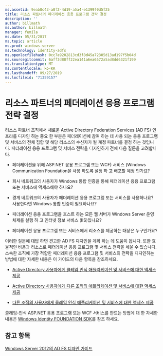 ```yaml
---
ms.assetid: 9eab8c43-a0f2-4d19-a5a4-e1399f0d5f25
title: 리소스 파트너의 페더레이션 응용 프로그램 전략 결정
description: ''
author: billmath
ms.author: billmath
manager: femila
ms.date: 05/31/2017
ms.topic: article
ms.prod: windows-server
ms.technology: identity-adfs
ms.openlocfilehash: 0cc7a9202813cd3f8d45a72305d13ad197f5b04d
ms.sourcegitcommit: 6aff3d88ff22ea141a6ea6572a5ad8dd6321f199
ms.translationtype: MT
ms.contentlocale: ko-KR
ms.lasthandoff: 09/27/2019
ms.locfileid: "71359157"
---
```

# <a name="determine-your-federated-application-strategy-in-the-resource-partner"></a>리소스 파트너의 페더레이션 응용 프로그램 전략 결정

리소스 파트너 조직에서 새로운 Active Directory Federation Services \(AD FS\) 인프라를 디자인 하는 중요 한 부분은 페더레이션에 참여 하는 데 사용 되는 응용 프로그램 및 서비스의 전체 집합 및 해당 리소스의 수신자가 될 계정 파트너를 결정 하는 것입니다. 페더레이션 응용 프로그램 및 서비스 전략을 디자인하기 전에 다음 질문을 고려합니다.  
  
-   페더레이션을 위해 ASP.NET 응용 프로그램 또는 WCF\) 서비스 \(Windows Communication Foundation을 사용 하도록 설정 하 고 배포할 예정 인가요?  
  
-   회사 네트워크의 사용자가 Windows 통합 인증을 통해 페더레이션 응용 프로그램 또는 서비스에 액세스해야 하나요?  
  
-   경계 네트워크의 사용자가 페더레이션 응용 프로그램 또는 서비스를 사용하나요? 사용한다면 Windows 통합 인증이 필요하나요?  
  
-   페더레이션 응용 프로그램을 호스트 하는 모든 웹 서버가 Windows Server 운영 체제를 실행 하 고 인터넷 정보 서비스 \(IIS\)있나요?  
  
-   페더레이션 응용 프로그램 또는 서비스에서 리소스를 제공하는 대상은 누구인가요?  
  
이러한 질문에 대답 하면 견고한 AD FS 디자인을 계획 하는 데 도움이 됩니다. 또한 효율적인 비용과 리소스로 페더레이션 응용 프로그램 및 서비스 전략을 세울 수 있습니다. 소속한 조직에 가장 적합한 페더레이션 응용 프로그램 및 서비스의 전략을 디자인하는 방법에 대한 자세한 내용은 이 가이드의 다음 항목을 참조하세요.  
  
-   [Active Directory 사용자에게 클레임 인식 애플리케이션 및 서비스에 대한 액세스 제공](Provide-Your-Active-Directory-Users-Access-to-Your-Claims-Aware-Applications-and-Services.md)  
  
-   [Active Directory 사용자에게 다른 조직의 애플리케이션 및 서비스에 대한 액세스 제공](Provide-Your-Active-Directory-Users-Access-to-the-Applications-and-Services-of-Other-Organizations.md)  
  
-   [다른 조직의 사용자에게 클레임 인식 애플리케이션 및 서비스에 대한 액세스 제공](Provide-Users-in-Another-Organization-Access-to-Your-Claims-Aware-Applications-and-Services.md)  
  
클레임\-인식 ASP.NET 응용 프로그램 또는 WCF 서비스를 만드는 방법에 대 한 자세한 내용은 [Windows Identity FOUNDATION SDK](https://go.microsoft.com/fwlink/?LinkId=122266)를 참조 하세요.  
  
## <a name="see-also"></a>참고 항목
[Windows Server 2012의 AD FS 디자인 가이드](AD-FS-Design-Guide-in-Windows-Server-2012.md)

